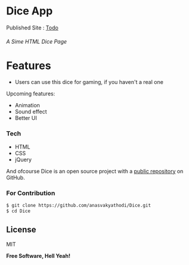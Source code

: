 # Dice App
Published Site : [Todo](https://anasvakyathodi.me/Dice)
###### A Sime HTML Dice Page
#
# Features

  - Users can use this dice for gaming, if you haven't a real one 

Upcoming features:
   - Animation
   - Sound effect
   - Better UI

### Tech

* HTML
* CSS
* jQuery

And ofcourse Dice is an open source project with a [public repository](https://github.com/anasvakyathodi/Dice)
 on GitHub.

### For Contribution


```sh
$ git clone https://github.com/anasvakyathodi/Dice.git
$ cd Dice
```

License
----
MIT


**Free Software, Hell Yeah!**

   [git-repo-url]: <https://github.com/anasvakyathodi/Dice>

 
